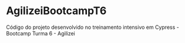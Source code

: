 # AgilizeiBootcampT6
Código do projeto desenvolvido no treinamento intensivo em Cypress -  Bootcamp Turma 6 - Agilizei
